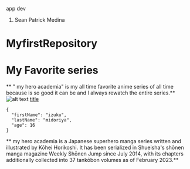 app dev
1. Sean Patrick Medina
# MyfirstRepository
# My Favorite series
** " my hero academia" is my all time favorite anime series of all time because is so good it can be and I always rewatch the entire series.**
![alt text](https://www.opgt.it/wp-content/uploads/2021/02/1569089784_moja-gerojskaja-akademija-anime-40-scaled.jpg)
[title](https://en.wikipedia.org/wiki/My_Hero_Academia.com)
```
{
  "firstName": "izuku",
  "lastName": "midoriya",
  "age": 16
}
```
** my hero academia is a Japanese superhero manga series written and illustrated by Kōhei Horikoshi. It has been serialized in Shueisha's shōnen manga magazine Weekly Shōnen Jump since July 2014, with its chapters additionally collected into 37 tankōbon volumes as of February 2023.**
